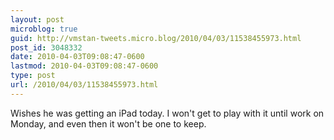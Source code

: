 ```yaml
---
layout: post
microblog: true
guid: http://vmstan-tweets.micro.blog/2010/04/03/11538455973.html
post_id: 3048332
date: 2010-04-03T09:08:47-0600
lastmod: 2010-04-03T09:08:47-0600
type: post
url: /2010/04/03/11538455973.html
---
```

Wishes he was getting an iPad today. I won't get to play with it until work on Monday, and even then it won't be one to keep.

